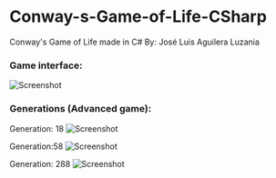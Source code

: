 # Conway-s-Game-of-Life-CSharp
Conway's Game of Life made in C#
By: José Luis Aguilera Luzania


### Game interface:
![Screenshot](https://github.com/JoseLuis-AL/Conway-s-Game-of-Life-CSharp/blob/master/Imagenes/Interfaz.png)

### Generations (Advanced game):
Generation: 18
![Screenshot](https://github.com/JoseLuis-AL/Conway-s-Game-of-Life-CSharp/blob/master/Imagenes/Generation18.png)

Generation:58
![Screenshot](https://github.com/JoseLuis-AL/Conway-s-Game-of-Life-CSharp/blob/master/Imagenes/Generation58.PNG)

Generation: 288
![Screenshot](https://github.com/JoseLuis-AL/Conway-s-Game-of-Life-CSharp/blob/master/Imagenes/Generation288.PNG)
